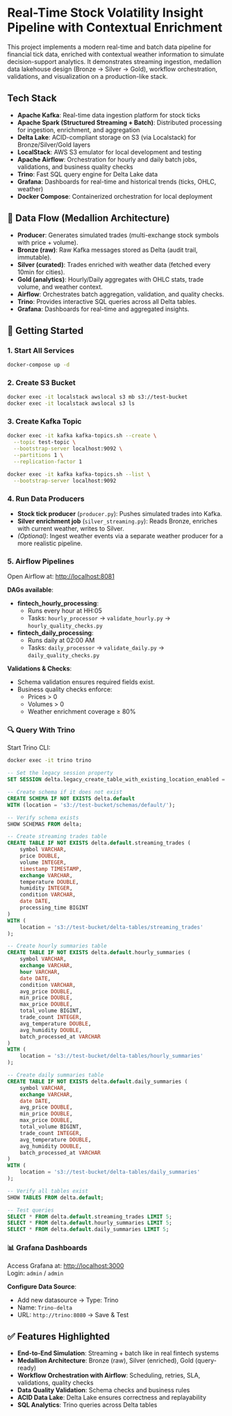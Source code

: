 # Real-Time Stock Volatility Insight Pipeline with Contextual Enrichment

This project implements a modern real-time and batch data pipeline for financial tick data, enriched with contextual weather information to simulate decision-support analytics. It demonstrates streaming ingestion, medallion data lakehouse design (Bronze → Silver → Gold), workflow orchestration, validations, and visualization on a production-like stack.

##  Tech Stack
- **Apache Kafka**: Real-time data ingestion platform for stock ticks
- **Apache Spark (Structured Streaming + Batch)**: Distributed processing for ingestion, enrichment, and aggregation
- **Delta Lake**: ACID-compliant storage on S3 (via Localstack) for Bronze/Silver/Gold layers
- **LocalStack**: AWS S3 emulator for local development and testing
- **Apache Airflow**: Orchestration for hourly and daily batch jobs, validations, and business quality checks
- **Trino**: Fast SQL query engine for Delta Lake data
- **Grafana**: Dashboards for real-time and historical trends (ticks, OHLC, weather)
- **Docker Compose**: Containerized orchestration for local deployment

## 🔄 Data Flow (Medallion Architecture)

- **Producer**: Generates simulated trades (multi-exchange stock symbols with price + volume).
- **Bronze (raw)**: Raw Kafka messages stored as Delta (audit trail, immutable).
- **Silver (curated)**: Trades enriched with weather data (fetched every 10min for cities).
- **Gold (analytics)**: Hourly/Daily aggregates with OHLC stats, trade volume, and weather context.
- **Airflow**: Orchestrates batch aggregation, validation, and quality checks.
- **Trino**: Provides interactive SQL queries across all Delta tables.
- **Grafana**: Dashboards for real-time and aggregated insights.

## 🚀 Getting Started

### 1. Start All Services
```bash
docker-compose up -d
```

### 2. Create S3 Bucket
```bash
docker exec -it localstack awslocal s3 mb s3://test-bucket
docker exec -it localstack awslocal s3 ls
```

### 3. Create Kafka Topic
```bash
docker exec -it kafka kafka-topics.sh --create \
  --topic test-topic \
  --bootstrap-server localhost:9092 \
  --partitions 1 \
  --replication-factor 1

docker exec -it kafka kafka-topics.sh --list \
  --bootstrap-server localhost:9092
```

### 4. Run Data Producers
- **Stock tick producer** (`producer.py`): Pushes simulated trades into Kafka.
- **Silver enrichment job** (`silver_streaming.py`): Reads Bronze, enriches with current weather, writes to Silver.
- *(Optional)*: Ingest weather events via a separate weather producer for a more realistic pipeline.

### 5. Airflow Pipelines
Open Airflow at: [http://localhost:8081](http://localhost:8081)

**DAGs available**:
- **fintech_hourly_processing**:
  - Runs every hour at HH:05
  - Tasks: `hourly_processor` → `validate_hourly.py` → `hourly_quality_checks.py`
- **fintech_daily_processing**:
  - Runs daily at 02:00 AM
  - Tasks: `daily_processor` → `validate_daily.py` → `daily_quality_checks.py`

**Validations & Checks**:
- Schema validation ensures required fields exist.
- Business quality checks enforce:
  - Prices > 0
  - Volumes > 0
  - Weather enrichment coverage ≥ 80%

### 🔍 Query With Trino
Start Trino CLI:
```bash
docker exec -it trino trino
```
```sql
-- Set the legacy session property
SET SESSION delta.legacy_create_table_with_existing_location_enabled = true;

-- Create schema if it does not exist
CREATE SCHEMA IF NOT EXISTS delta.default
WITH (location = 's3://test-bucket/schemas/default/');

-- Verify schema exists
SHOW SCHEMAS FROM delta;

-- Create streaming trades table
CREATE TABLE IF NOT EXISTS delta.default.streaming_trades (
    symbol VARCHAR,
    price DOUBLE,
    volume INTEGER,
    timestamp TIMESTAMP,
    exchange VARCHAR,
    temperature DOUBLE,
    humidity INTEGER,
    condition VARCHAR,
    date DATE,
    processing_time BIGINT
)
WITH (
    location = 's3://test-bucket/delta-tables/streaming_trades'
);

-- Create hourly summaries table
CREATE TABLE IF NOT EXISTS delta.default.hourly_summaries (
    symbol VARCHAR,
    exchange VARCHAR,
    hour VARCHAR,
    date DATE,
    condition VARCHAR,
    avg_price DOUBLE,
    min_price DOUBLE,
    max_price DOUBLE,
    total_volume BIGINT,
    trade_count INTEGER,
    avg_temperature DOUBLE,
    avg_humidity DOUBLE,
    batch_processed_at VARCHAR
)
WITH (
    location = 's3://test-bucket/delta-tables/hourly_summaries'
);

-- Create daily summaries table  
CREATE TABLE IF NOT EXISTS delta.default.daily_summaries (
    symbol VARCHAR,
    exchange VARCHAR,
    date DATE,
    avg_price DOUBLE,
    min_price DOUBLE,
    max_price DOUBLE,
    total_volume BIGINT,
    trade_count INTEGER,
    avg_temperature DOUBLE,
    avg_humidity DOUBLE,
    batch_processed_at VARCHAR
)
WITH (
    location = 's3://test-bucket/delta-tables/daily_summaries'
);

-- Verify all tables exist
SHOW TABLES FROM delta.default;

-- Test queries
SELECT * FROM delta.default.streaming_trades LIMIT 5;
SELECT * FROM delta.default.hourly_summaries LIMIT 5;
SELECT * FROM delta.default.daily_summaries LIMIT 5;
```
### 📊 Grafana Dashboards
Access Grafana at: [http://localhost:3000](http://localhost:3000)  
Login: `admin` / `admin`

**Configure Data Source**:
- Add new datasource → Type: Trino
- Name: `Trino-delta`
- URL: `http://trino:8080` → Save & Test



## ✅ Features Highlighted
- **End-to-End Simulation**: Streaming + batch like in real fintech systems
- **Medallion Architecture**: Bronze (raw), Silver (enriched), Gold (query-ready)
- **Workflow Orchestration with Airflow**: Scheduling, retries, SLA, validations, quality checks
- **Data Quality Validation**: Schema checks and business rules
- **ACID Data Lake**: Delta Lake ensures correctness and replayability
- **SQL Analytics**: Trino queries across Delta tables

